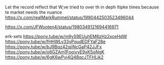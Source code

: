 Let the record reflect that 
W;ve tried to over th in deph ltipke times because te market needs the nuance
https://x.com/realMarkRummel/status/1980442503523496044


https://x.com/JFWooten4/status/1980349121694416971





erk-sets
https://pony.tube/w/m9yS9EUuhEM6zHz2xceHdW
https://pony.tube/w/fHHWLy33yPqudEDFYaF28e
https://pony.tube/w/bJ9Bqz42qjiNcGaP42JJFx
https://pony.tube/w/o6GZAm1FooivyE9xKSqNgK
https://pony.tube/w/6gK6wPyj4Q48qcJTFHLjk2
